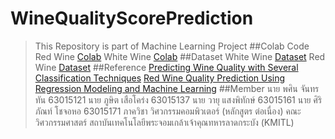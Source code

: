 # WineQualityScorePrediction
> This Repository is part of Machine Learning Project 
##Colab Code
Red Wine [Colab](https://colab.research.google.com/drive/1EAKycJeLX5Ak5KGElpAwQzC6Q4OvYbv_?usp=sharing)
White Wine [Colab](https://colab.research.google.com/drive/1jlC0uivU32PAATmLi_dagJ18VRDv6hgi?usp=sharing)
##Dataset
White Wine [Dataset](https://www.kaggle.com/datasets/brendan45774/wine-quality?select=winequality-white.csv)
Red Wine [Dataset](https://www.kaggle.com/datasets/brendan45774/wine-quality?select=winequality-red.csv)
##Reference
[Predicting Wine Quality with Several Classification Techniques](https://towardsdatascience.com/predicting-wine-quality-with-several-classification-techniques-179038ea6434)
[Red Wine Quality Prediction Using Regression Modeling and Machine Learning](https://towardsdatascience.com/red-wine-quality-prediction-using-regression-modeling-and-machine-learning-7a3e2c3e1f46)
##Member
นาย พศิน จันทรทัน 63015121
นาย ภูษิต เสือโคร่ง 63015137
นาย วายุ แสงพิทักษ์ 63015161
นาย ศิริภัณท์ โชจอหอ 63015171
ภาควิชา วิศวกรรมคอมพิวเตอร์ (หลักสูตร ต่อเนื่อง)
คณะ วิศวกรรมศาสตร์
สถาบันเทคโนโลยีพระจอมเกล้าเจ้าคุณทหารลาดกระบัง (KMITL)

